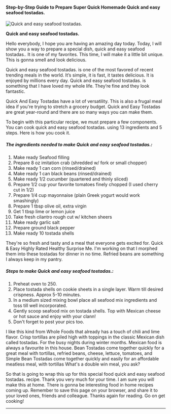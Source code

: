             

#### Step-by-Step Guide to Prepare Super Quick Homemade Quick and easy seafood tostadas.

![Quick and easy seafood tostadas.](https://img-global.cpcdn.com/recipes/4813457682071552/751x532cq70/quick-and-easy-seafood-tostadas-recipe-main-photo.jpg)

**Quick and easy seafood tostadas.**

Hello everybody, I hope you are having an amazing day today. Today, I will show you a way to prepare a special dish, quick and easy seafood tostadas.. It is one of my favorites. This time, I will make it a little bit unique. This is gonna smell and look delicious.

Quick and easy seafood tostadas. is one of the most favored of recent trending meals in the world. It’s simple, it is fast, it tastes delicious. It is enjoyed by millions every day. Quick and easy seafood tostadas. is something that I have loved my whole life. They’re fine and they look fantastic.

Quick And Easy Tostadas have a lot of versatility. This is also a frugal meal idea if you're trying to stretch a grocery budget. Quick and Easy Tostadas are great year-round and there are so many ways you can make them.

To begin with this particular recipe, we must prepare a few components. You can cook quick and easy seafood tostadas. using 13 ingredients and 5 steps. Here is how you cook it.

##### The ingredients needed to make Quick and easy seafood tostadas.:

1.  Make ready Seafood filling
2.  Prepare 8 oz imitation crab (shredded w/ fork or small chopper)
3.  Make ready 1 can corn (rinsed/drained)
4.  Make ready 1 can black beans (rinsed/drained)
5.  Make ready 1/2 cucumber (quartered and thinly sliced)
6.  Prepare 1/2 cup your favorite tomatoes finely chopped (I used cherry cut in 1/2)
7.  Prepare 1/4 cup mayonnaise (plain Greek yogurt would work smashingly)
8.  Prepare 1 tbsp olive oil, extra virgin
9.  Get 1 tbsp lime or lemon juice
10.  Take fresh cilantro rough cut w/ kitchen sheers
11.  Make ready garlic salt
12.  Prepare ground black pepper
13.  Make ready 10 tostada shells

They're so fresh and tasty and a meal that everyone gets excited for. Quick & Easy Highly Rated Healthy Surprise Me. I'm working on that I morphed them into these tostadas for dinner in no time. Refried beans are something I always keep in my pantry.

##### Steps to make Quick and easy seafood tostadas.:

1.  Preheat oven to 250.
2.  Place tostada shells on cookie sheets in a single layer. Warm till desired crispness. Approx 5-10 minutes.
3.  In a medium sized mixing bowl place all seafood mix ingredients and toss till well incorporated.
4.  Gently scoop seafood mix on tostada shells. Top with Mexican cheese or hot sauce and enjoy with your clann!
5.  Don't forget to post your pics too.

I like this kind from Whole Foods that already has a touch of chili and lime flavor. Crisp tortillas are piled high with toppings in the classic Mexican dish called tostadas. For the busy nights during winter months. Mexican food is always a favourite in this house. Bean Tostadas come together quickly for a great meal with tortillas, refried beans, cheese, lettuce, tomatoes, and Simple Bean Tostadas come together quickly and easily for an affordable meatless meal, with tortillas What's a double win meal, you ask?

So that is going to wrap this up for this special food quick and easy seafood tostadas. recipe. Thank you very much for your time. I am sure you will make this at home. There is gonna be interesting food in home recipes coming up. Remember to save this page on your browser, and share it to your loved ones, friends and colleague. Thanks again for reading. Go on get cooking!

* * *